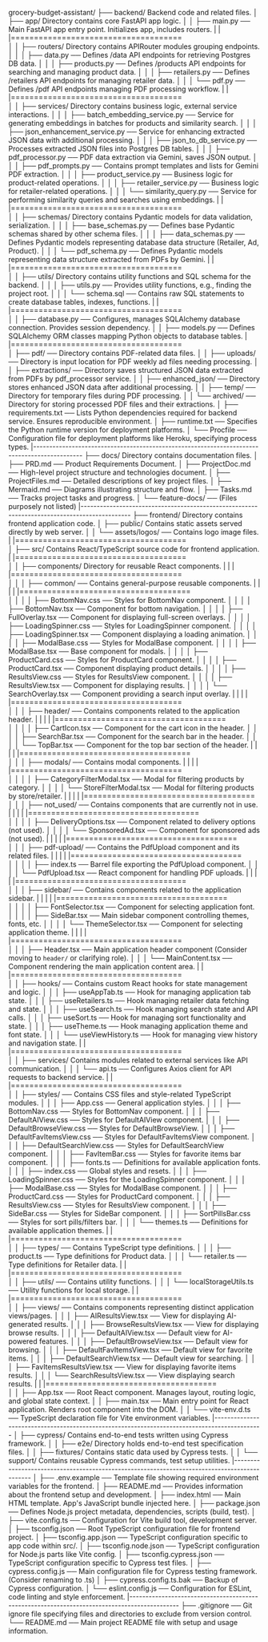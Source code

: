 grocery-budget-assistant/
├── backend/ Backend code and related files.
│ ├── app/ Directory contains core FastAPI app logic.
│ │ ├── main.py ── Main FastAPI app entry point. Initializes app, includes routers.
| | |=====================================\
│ │ ├── routers/ Directory contains APIRouter modules grouping endpoints.
│ │ │ ├── data.py ── Defines /data API endpoints for retrieving Postgres DB data.
│ │ │ ├── products.py ── Defines /products API endpoints for searching and managing product data.
│ │ │ ├── retailers.py ── Defines /retailers API endpoints for managing retailer data.
│ │ │ └── pdf.py ── Defines /pdf API endpoints managing PDF processing workflow.
| | |=====================================\
│ │ ├── services/ Directory contains business logic, external service interactions.
│ │ │ ├── batch_embedding_service.py ── Service for generating embeddings in batches for products and similarity search.
│ │ │ ├── json_enhancement_service.py ── Service for enhancing extracted JSON data with additional processing.
│ │ │ ├── json_to_db_service.py ── Processes extracted JSON files into Postgres DB tables.
│ │ │ ├── pdf_processor.py ── PDF data extraction via Gemini, saves JSON output.
│ │ │ ├── pdf_prompts.py ── Contains prompt templates and lists for Gemini PDF extraction.
│ │ │ ├── product_service.py ── Business logic for product-related operations.
│ │ │ ├── retailer_service.py ── Business logic for retailer-related operations.
│ │ │ └── similarity_query.py ── Service for performing similarity queries and searches using embeddings.
| | |=====================================\
│ │ ├── schemas/ Directory contains Pydantic models for data validation, serialization.
│ │ │ ├── base_schemas.py ── Defines base Pydantic schemas shared by other schema files.
│ │ │ ├── data_schemas.py ── Defines Pydantic models representing database data structure (Retailer, Ad, Product).
│ │ │ └── pdf_schema.py ── Defines Pydantic models representing data structure extracted from PDFs by Gemini.
| | |=====================================\
│ │ ├── utils/ Directory contains utility functions and SQL schema for the backend.
│ │ │ ├── utils.py ── Provides utility functions, e.g., finding the project root.
│ │ │ └── schema.sql ── Contains raw SQL statements to create database tables, indexes, functions.
| | |=====================================\
│ │ ├── database.py ── Configures, manages SQLAlchemy database connection. Provides session dependency.
│ │ ├── models.py ── Defines SQLAlchemy ORM classes mapping Python objects to database tables.
| |=====================================\
│ ├── pdf/ ── Directory contains PDF-related data files.
│ │ ├── uploads/ ── Directory is input location for PDF weekly ad files needing processing.
│ │ ├── extractions/ ── Directory saves structured JSON data extracted from PDFs by pdf_processor service.
│ │ ├── enhanced_json/ ── Directory stores enhanced JSON data after additional processing.
│ │ ├── temp/ ── Directory for temporary files during PDF processing.
│ │ └── archived/ ── Directory for storing processed PDF files and their extractions.
│ ├── requirements.txt ── Lists Python dependencies required for backend service. Ensures reproducible environment.
│ ├── runtime.txt ── Specifies the Python runtime version for deployment platforms.
│ └── Procfile ── Configuration file for deployment platforms like Heroku, specifying process types.
|---------------------------------------------------------------------------------------------
├── docs/ Directory contains documentation files.
│ ├── PRD.md ── Product Requirements Document.
│ ├── ProjectDoc.md ── High-level project structure and technologies document.
│ ├── ProjectFiles.md ── Detailed descriptions of key project files.
│ ├── Mermaid.md ── Diagrams illustrating structure and flow.
│ ├── Tasks.md ── Tracks project tasks and progress.
│ └── feature-docs/ ── (Files purposely not listed)
|---------------------------------------------------------------------------------------------
├── frontend/ Directory contains frontend application code.
│ ├── public/ Contains static assets served directly by web server.
│ │ └── assets/logos/ ── Contains logo image files.
| |=====================================\
│ ├── src/ Contains React/TypeScript source code for frontend application.
| |=====================================\
│ │ ├── components/ Directory for reusable React components.
| | | |=====================================\
│ │ │ ├── common/ ── Contains general-purpose reusable components.
| | | | |=====================================\
│ │ │ │ ├── BottomNav.css ── Styles for BottomNav component.
│ │ │ │ ├── BottomNav.tsx ── Component for bottom navigation.
│ │ │ │ ├── FullOverlay.tsx ── Component for displaying full-screen overlays.
│ │ │ │ ├── LoadingSpinner.css ── Styles for LoadingSpinner component.
│ │ │ │ ├── LoadingSpinner.tsx ── Component displaying a loading animation.
│ │ │ │ ├── ModalBase.css ── Styles for ModalBase component.
│ │ │ │ ├── ModalBase.tsx ── Base component for modals.
│ │ │ │ ├── ProductCard.css ── Styles for ProductCard component.
│ │ │ │ ├── ProductCard.tsx ── Component displaying product details.
│ │ │ │ ├── ResultsView.css ── Styles for ResultsView component.
│ │ │ │ ├── ResultsView.tsx ── Component for displaying results.
│ │ │ │ └── SearchOverlay.tsx ── Component providing a search input overlay.
| | | | |=====================================\
│ │ │ ├── header/ ── Contains components related to the application header.
| | | | |=====================================\
│ │ │ │ ├── CartIcon.tsx ── Component for the cart icon in the header.
│ │ │ │ ├── SearchBar.tsx ── Component for the search bar in the header.
│ │ │ │ └── TopBar.tsx ── Component for the top bar section of the header.
| | | | |=====================================\
│ │ │ ├── modals/ ── Contains modal components.
| | | | |=====================================\
│ │ │ │ ├── CategoryFilterModal.tsx ── Modal for filtering products by category.
│ │ │ │ └── StoreFilterModal.tsx ── Modal for filtering products by store/retailer.
| | | | |=====================================\
│ │ │ ├── not_used/ ── Contains components that are currently not in use.
| | | | |=====================================\
│ │ │ │ ├── DeliveryOptions.tsx ── Component related to delivery options (not used).
│ │ │ │ └── SponsoredAd.tsx ── Component for sponsored ads (not used).
| | | | |=====================================\
│ │ │ ├── pdf-upload/ ── Contains the PdfUpload component and its related files.
| | | | |=====================================\
│ │ │ │ ├── index.ts ── Barrel file exporting the PdfUpload component.
│ │ │ │ └── PdfUpload.tsx ── React component for handling PDF uploads.
| | | | |=====================================\
│ │ │ ├── sidebar/ ── Contains components related to the application sidebar.
| | | | |=====================================\
│ │ │ │ ├── FontSelector.tsx ── Component for selecting application font.
│ │ │ │ ├── SideBar.tsx ── Main sidebar component controlling themes, fonts, etc.
│ │ │ │ └── ThemeSelector.tsx ── Component for selecting application theme.
| | | | |=====================================\
│ │ │ ├── Header.tsx ── Main application header component (Consider moving to `header/` or clarifying role).
│ │ │ └── MainContent.tsx ── Component rendering the main application content area.
| | |=====================================\
│ │ ├── hooks/ ── Contains custom React hooks for state management and logic.
│ │ │ ├── useAppTab.ts ── Hook for managing application tab state.
│ │ │ ├── useRetailers.ts ── Hook managing retailer data fetching and state.
│ │ │ ├── useSearch.ts ── Hook managing search state and API calls.
│ │ │ ├── useSort.ts ── Hook for managing sort functionality and state.
│ │ │ ├── useTheme.ts ── Hook managing application theme and font state.
│ │ │ └── useViewHistory.ts ── Hook for managing view history and navigation state.
| | |=====================================\
│ │ ├── services/ Contains modules related to external services like API communication.
│ │ │ └── api.ts ── Configures Axios client for API requests to backend service.
| | |=====================================\
│ │ ├── styles/ ── Contains CSS files and style-related TypeScript modules.
│ │ │ ├── App.css ── General application styles.
│ │ │ ├── BottomNav.css ── Styles for BottomNav component.
│ │ │ ├── DefaultAIView.css ── Styles for DefaultAIView component.
│ │ │ ├── DefaultBrowseView.css ── Styles for DefaultBrowseView.
│ │ │ ├── DefaultFavItemsView.css ── Styles for DefaultFavItemsView component.
│ │ │ ├── DefaultSearchView.css ── Styles for DefaultSearchView component.
│ │ │ ├── FavItemBar.css ── Styles for favorite items bar component.
│ │ │ ├── fonts.ts ── Definitions for available application fonts.
│ │ │ ├── index.css ── Global styles and resets.
│ │ │ ├── LoadingSpinner.css ── Styles for the LoadingSpinner component.
│ │ │ ├── ModalBase.css ── Styles for ModalBase component.
│ │ │ ├── ProductCard.css ── Styles for ProductCard component.
│ │ │ ├── ResultsView.css ── Styles for ResultsView component.
│ │ │ ├── SideBar.css ── Styles for SideBar component.
│ │ │ ├── SortPillsBar.css ── Styles for sort pills/filters bar.
│ │ │ └── themes.ts ── Definitions for available application themes.
| | |=====================================\
│ │ ├── types/ ── Contains TypeScript type definitions.
│ │ │ ├── product.ts ── Type definitions for Product data.
│ │ │ └── retailer.ts ── Type definitions for Retailer data.
| | |=====================================\
│ │ ├── utils/ ── Contains utility functions.
│ │ │ └── localStorageUtils.ts ── Utility functions for local storage.
| | |=====================================\
│ │ ├── views/ ── Contains components representing distinct application views/pages.
│ │ │ ├── AIResultsView.tsx ── View for displaying AI-generated results.
│ │ │ ├── BrowseResultsView.tsx ── View for displaying browse results.
│ │ │ ├── DefaultAIView.tsx ── Default view for AI-powered features.
│ │ │ ├── DefaultBrowseView.tsx ── Default view for browsing.
│ │ │ ├── DefaultFavItemsView.tsx ── Default view for favorite items.
│ │ │ ├── DefaultSearchView.tsx ── Default view for searching.
│ │ │ ├── FavItemsResultsView.tsx ── View for displaying favorite items results.
│ │ │ └── SearchResultsView.tsx ── View displaying search results.
| | |=====================================\
│ │ ├── App.tsx ── Root React component. Manages layout, routing logic, and global state context.
│ │ ├── main.tsx ── Main entry point for React application. Renders root component into the DOM.
│ │ └── vite-env.d.ts ── TypeScript declaration file for Vite environment variables.
|---------------------------------------------------------------------------------------------
│ ├── cypress/ Contains end-to-end tests written using Cypress framework.
│ │ ├── e2e/ Directory holds end-to-end test specification files.
│ │ ├── fixtures/ Contains static data used by Cypress tests.
│ │ └── support/ Contains reusable Cypress commands, test setup utilities.
|---------------------------------------------------------------------------------------------
│ ├── .env.example ── Template file showing required environment variables for the frontend.
│ ├── README.md ── Provides information about the frontend setup and development.
│ ├── index.html ── Main HTML template. App's JavaScript bundle injected here.
│ ├── package.json ── Defines Node.js project metadata, dependencies, scripts (build, test).
│ ├── vite.config.ts ── Configuration for Vite build tool, development server.
│ ├── tsconfig.json ── Root TypeScript configuration file for frontend project.
│ ├── tsconfig.app.json ── TypeScript configuration specific to app code within src/.
│ ├── tsconfig.node.json ── TypeScript configuration for Node.js parts like Vite config.
│ ├── tsconfig.cypress.json ── TypeScript configuration specific to Cypress test files.
│ ├── cypress.config.js ── Main configuration file for Cypress testing framework. (Consider renaming to .ts)
│ ├── cypress.config.ts.bak ── Backup of Cypress configuration.
│ └── eslint.config.js ── Configuration for ESLint, code linting and style enforcement.
|---------------------------------------------------------------------------------------------
├── .gitignore ── Git ignore file specifying files and directories to exclude from version control.
└── README.md ── Main project README file with setup and usage information.
